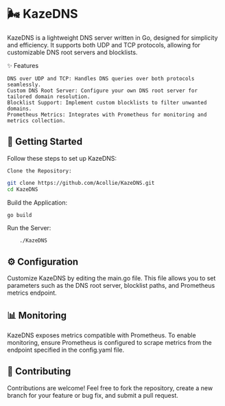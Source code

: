 # 🌬️ KazeDNS

KazeDNS is a lightweight DNS server written in Go, designed for simplicity and efficiency. It supports both UDP and TCP protocols, allowing for customizable DNS root servers and blocklists.

✨ Features

    DNS over UDP and TCP: Handles DNS queries over both protocols seamlessly.
    Custom DNS Root Server: Configure your own DNS root server for tailored domain resolution.
    Blocklist Support: Implement custom blocklists to filter unwanted domains.
    Prometheus Metrics: Integrates with Prometheus for monitoring and metrics collection.

## 🚀 Getting Started

Follow these steps to set up KazeDNS:

    Clone the Repository:
```bash
git clone https://github.com/Acollie/KazeDNS.git
cd KazeDNS
```

Build the Application:
```
go build
```

Run the Server:
```bash
    ./KazeDNS
```


## ⚙️ Configuration

Customize KazeDNS by editing the main.go file. This file allows you to set parameters such as the DNS root server, blocklist paths, and Prometheus metrics endpoint.
## 📊 Monitoring

KazeDNS exposes metrics compatible with Prometheus. To enable monitoring, ensure Prometheus is configured to scrape metrics from the endpoint specified in the config.yaml file.
## 🤝 Contributing

Contributions are welcome! Feel free to fork the repository, create a new branch for your feature or bug fix, and submit a pull request.